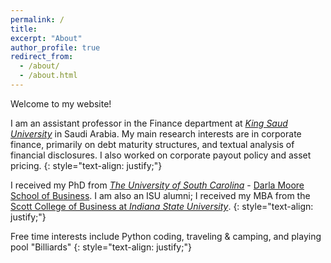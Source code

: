 ```yaml
---
permalink: /
title:
excerpt: "About"
author_profile: true
redirect_from: 
  - /about/
  - /about.html
---
```



Welcome to my website!

I am an assistant professor in the Finance department at [*King Saud University*](https://ksu.edu.sa/en/) in Saudi Arabia. My main research interests are in corporate finance, primarily on debt maturity structures, and textual analysis of financial disclosures. I also worked on corporate payout policy and asset pricing.
{: style="text-align: justify;"}

I received my PhD from [*The University of South Carolina*](https://sc.edu) - [Darla Moore School of Business](https://sc.edu/study/colleges_schools/moore/index.php). I am also an ISU alumni; I received my MBA from the [Scott College of Business at *Indiana State University*](https://www.indstate.edu/business/).
{: style="text-align: justify;"}

Free time interests include Python coding, traveling & camping, and playing pool "Billiards"
{: style="text-align: justify;"}
